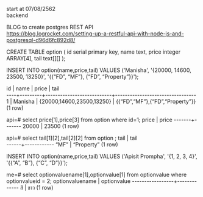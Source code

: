 start at 07/08/2562 \
backend 

BLOG to create postgres REST API \
https://blog.logrocket.com/setting-up-a-restful-api-with-node-js-and-postgresql-d96d6fc892d8/


CREATE TABLE option (
   id serial primary key,
   name text,
   price integer ARRAY[4],
   tail text[][]
);

INSERT INTO option(name,price,tail) 
VALUES ('Manisha', 
'{20000, 14600, 23500, 13250}', 
'{{“FD”, “MF”}, {“FD”, “Property”}}');

 id |  name   |           price           |              tail               
----+---------+---------------------------+---------------------------------
  1 | Manisha | {20000,14600,23500,13250} | {{“FD”,“MF”},{“FD”,“Property”}}
(1 row)

api=# select price[1],price[3] from option where id=1; 
 price | price 
-------+-------
 20000 | 23500
(1 row)

api=# select tail[1][2],tail[2][2] from option ;
 tail |    tail    
------+------------
 “MF” | “Property”
(1 row)

INSERT INTO option(name,price,tail) 
VALUES ('Apisit Prompha', 
'{1, 2, 3, 4}', 
'{{“A”, “B”}, {“C”, “D”}}');



me=# select optionvaluename[1],optionvalue[1] from optionvalue where optionvalueid = 2;
 optionvaluename | optionvalue 
-----------------+-------------
 สี               | ขาว
(1 row)

